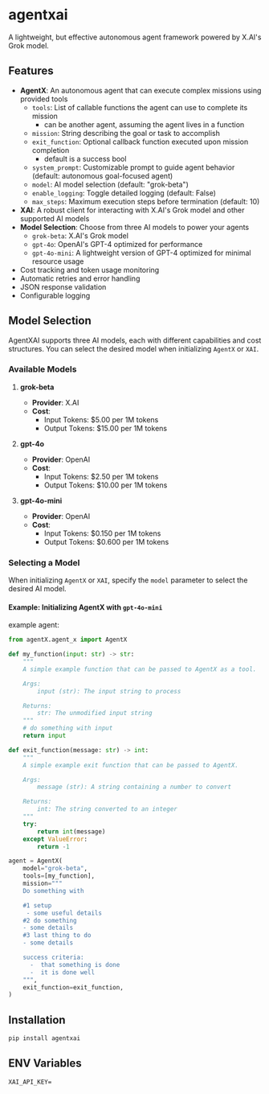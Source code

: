 # agentxai

A lightweight, but effective autonomous agent framework powered by X.AI's Grok model.

## Features

- **AgentX**: An autonomous agent that can execute complex missions using provided tools
  - `tools`: List of callable functions the agent can use to complete its mission
    - can be another agent, assuming the agent lives in a function
  - `mission`: String describing the goal or task to accomplish
  - `exit_function`: Optional callback function executed upon mission completion
    - default is a success bool
  - `system_prompt`: Customizable prompt to guide agent behavior (default: autonomous goal-focused agent)
  - `model`: AI model selection (default: "grok-beta")
  - `enable_logging`: Toggle detailed logging (default: False)
  - `max_steps`: Maximum execution steps before termination (default: 10)
- **XAI**: A robust client for interacting with X.AI's Grok model and other supported AI models
- **Model Selection**: Choose from three AI models to power your agents
  - `grok-beta`: X.AI's Grok model
  - `gpt-4o`: OpenAI's GPT-4 optimized for performance
  - `gpt-4o-mini`: A lightweight version of GPT-4 optimized for minimal resource usage
- Cost tracking and token usage monitoring
- Automatic retries and error handling
- JSON response validation
- Configurable logging

## Model Selection

AgentXAI supports three AI models, each with different capabilities and cost structures. You can select the desired model when initializing `AgentX` or `XAI`.

### Available Models

1. **grok-beta**
   - **Provider**: X.AI
   - **Cost**:
     - Input Tokens: $5.00 per 1M tokens
     - Output Tokens: $15.00 per 1M tokens

2. **gpt-4o**
   - **Provider**: OpenAI
   - **Cost**:
     - Input Tokens: $2.50 per 1M tokens
     - Output Tokens: $10.00 per 1M tokens

3. **gpt-4o-mini**
   - **Provider**: OpenAI
   - **Cost**:
     - Input Tokens: $0.150 per 1M tokens
     - Output Tokens: $0.600 per 1M tokens

### Selecting a Model

When initializing `AgentX` or `XAI`, specify the `model` parameter to select the desired AI model.

#### Example: Initializing AgentX with `gpt-4o-mini`

example agent:

```python
from agentX.agent_x import AgentX

def my_function(input: str) -> str:
    """
    A simple example function that can be passed to AgentX as a tool.

    Args:
        input (str): The input string to process

    Returns:
        str: The unmodified input string
    """
    # do something with input
    return input

def exit_function(message: str) -> int:
    """
    A simple example exit function that can be passed to AgentX.

    Args:
        message (str): A string containing a number to convert

    Returns:
        int: The string converted to an integer
    """
    try:
        return int(message)
    except ValueError:
        return -1

agent = AgentX(
    model="grok-beta",
    tools=[my_function],
    mission="""
    Do something with

    #1 setup
     - some useful details
    #2 do something
    - some details
    #3 last thing to do
    - some details

    success criteria:
      -  that something is done
      -  it is done well
    """,
    exit_function=exit_function,
)
```

## Installation

```bash
pip install agentxai
```

## ENV Variables


```
XAI_API_KEY=
```
